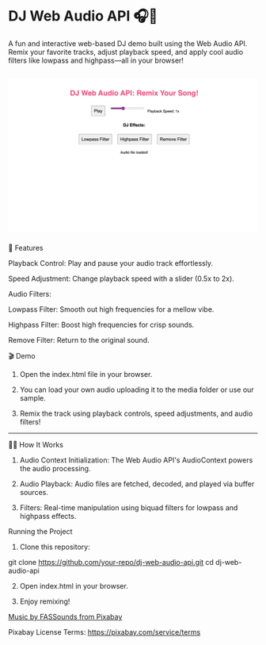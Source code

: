 # DJ Web Audio API 🎧🎵


A fun and interactive web-based DJ demo built using the Web Audio API. Remix your favorite tracks, adjust playback speed, and apply cool audio filters like lowpass and highpass—all in your browser!

![alt text](/media/djaudio-image.png)
---

🚀 Features

Playback Control: Play and pause your audio track effortlessly.

Speed Adjustment: Change playback speed with a slider (0.5x to 2x).

Audio Filters:

Lowpass Filter: Smooth out high frequencies for a mellow vibe.

Highpass Filter: Boost high frequencies for crisp sounds.

Remove Filter: Return to the original sound.




🎬 Demo

1. Open the index.html file in your browser.


2. You can load your own audio uploading it to the media folder or use our sample.


3. Remix the track using playback controls, speed adjustments, and audio filters!




---

🧑‍💻 How It Works

1. Audio Context Initialization: The Web Audio API's AudioContext powers the audio processing.


2. Audio Playback: Audio files are fetched, decoded, and played via buffer sources.


3. Filters: Real-time manipulation using biquad filters for lowpass and highpass effects.


Running the Project

1. Clone this repository:

git clone https://github.com/your-repo/dj-web-audio-api.git
cd dj-web-audio-api


2. Open index.html in your browser.


3. Enjoy remixing!

<a href="https://pixabay.com/music/rock-powerful-energy-upbeat-rock-advertising-music-245728/">Music by FASSounds from Pixabay</a>
 
Pixabay License Terms: https://pixabay.com/service/terms
